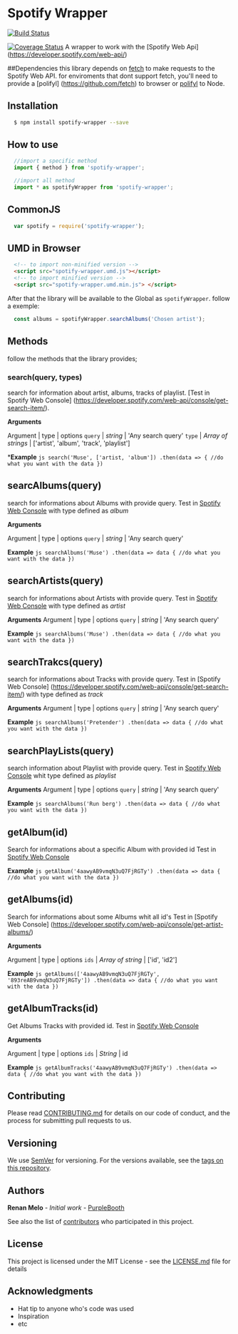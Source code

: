 # Spotify Wrapper

[![Build Status](https://travis-ci.org/RgMellon/js-tdd-course.svg?branch=master)](https://travis-ci.org/RgMellon/js-tdd-course)

[![Coverage Status](https://coveralls.io/repos/github/RgMellon/js-tdd-course/badge.svg?branch=master)](https://coveralls.io/github/RgMellon/js-tdd-course?branch=master)
A wrapper to work with the [Spotify Web Api] (https://developer.spotify.com/web-api/)

##Dependencies
  this library depends on [fetch](https://fetch.spec.whatwg.org/)
  to make requests to the Spotify Web API. for enviroments that dont
  support fetch, you'll need to provide a [polifyl] (https://github.com/fetch) to browser or [polifyl](https://github.com/bitinn/node-fetch) to Node.

## Installation
  ```sh
    $ npm install spotify-wrapper --save
  ```

## How to use
  ```js
    //import a specific method
    import { method } from 'spotify-wrapper';

    //import all method
    import * as spotifyWrapper from 'spotify-wrapper';
  ```
## CommonJS
  ```js
    var spotify = require('spotify-wrapper');
  ```

## UMD in Browser

  ```html
    <!-- to import non-minified version -->
    <script src="spotify-wrapper.umd.js"></script>
    <!-- to import minified version -->
    <script src="spotify-wrapper.umd.min.js"> </script>
  ```

  After that the library will be available to the Global as
  `spotifyWrapper`.
  follow a exemple:
  ```js
    const albums = spotifyWrapper.searchAlbums('Chosen artist');
  ```

## Methods
  follow the methods that the library provides;
### search(query, types)
  search for information about artist, albums, tracks of playlist.
  [Test in Spotify Web Console] (https://developer.spotify.com/web-api/console/get-search-item/).

  **Arguments**

  Argument | type               |     options
  `query`  | *string*           | 'Any search query'
  `type`   | *Array of strings* | ['artist', 'album', 'track', 'playlist']

  ***Example**
    ```js
    search('Muse', ['artist, 'album'])
      .then(data => {
          //do what you want with the data
      })
    ```
## searcAlbums(query)
  search for informations about Albums with provide query. Test in [Spotify Web Console](https://developer.spotify.com/web-api/console/get-several-albums/) with type defined as *album*

  **Arguments**

  Argument | type               |     options
  `query`  | *string*           | 'Any search query'

  **Example**
    ```js
      searchAlbums('Muse')
        .then(data => data {
          //do what you want with the data
        })
    ```
## searchArtists(query)
   search for informations about Artists with provide query. Test in [Spotify Web Console](https://developer.spotify.com/web-api/console/get-search-item/) with type defined as *artist*

   **Arguments**
   Argument | type               |     options
   `query`  | *string*           | 'Any search query'

  **Example**
     ```js
      searchAlbums('Muse')
        .then(data => data {
          //do what you want with the data
        })
    ```
## searchTrakcs(query)
  search for informations about Tracks with provide query. Test in [Spotify Web Console] (https://developer.spotify.com/web-api/console/get-search-item/) with type defined as *track*

   **Arguments**
   Argument | type               |     options
   `query`  | *string*           | 'Any search query'

  **Example**
     ```js
      searchAlbums('Pretender')
        .then(data => data {
          //do what you want with the data
        })
    ```

## searchPlayLists(query)
  search information about Playlist with provide query. Test in [Spotify Web Console](https://developer.spotify.com/web-api/console/get-search-item/) whit type defined as *playlist*

   **Arguments**
   Argument | type               |     options
   `query`  | *string*           | 'Any search query'

  **Example**
     ```js
      searchAlbums('Run berg')
        .then(data => data {
          //do what you want with the data
        })
    ```

## getAlbum(id)
  Search for informations about a specific Album with provided id
  Test in [Spotify Web Console](https://developer.spotify.com/web-api/console/get-album/)



  **Example**
     ```js
      getAlbum('4aawyAB9vmqN3uQ7FjRGTy')
        .then(data => data {
          //do what you want with the data
        })
    ```


## getAlbums(id)
  Search for informations about some Albums whit all id's Test in
  [Spotify Web Console] (https://developer.spotify.com/web-api/console/get-artist-albums/)

  **Arguments**

  Argument | type                    |     options
  `ids`    | *Array of string*       |    ['id', 'id2']

  **Example**
    ```js
      getAlbums(['4aawyAB9vmqN3uQ7FjRGTy', '893reAB9vmqN3uQ7FjRGTy'])
        .then(data => data {
          //do what you want with the data
        })
    ```

## getAlbumTracks(id)
  Get Albums Tracks with  provided id. Test in [Spotify Web Console](https://developer.spotify.com/web-api/console/get-album-tracks/)

  **Arguments**

  Argument | type           |     options
  `ids`    | *String*       |    id

  **Example**
    ```js
      getAlbumTracks('4aawyAB9vmqN3uQ7FjRGTy')
        .then(data => data {
          //do what you want with the data
        })
    ```

## Contributing

Please read [CONTRIBUTING.md](https://gist.github.com/PurpleBooth/b24679402957c63ec426) for details on our code of conduct, and the process for submitting pull requests to us.

## Versioning

We use [SemVer](http://semver.org/) for versioning. For the versions available, see the [tags on this repository](https://github.com/your/project/tags).

## Authors

**Renan Melo** - *Initial work* - [PurpleBooth](https://github.com/PurpleBooth)

See also the list of [contributors](https://github.com/your/project/contributors) who participated in this project.

## License

This project is licensed under the MIT License - see the [LICENSE.md](LICENSE.md) file for details

## Acknowledgments

* Hat tip to anyone who's code was used
* Inspiration
* etc
